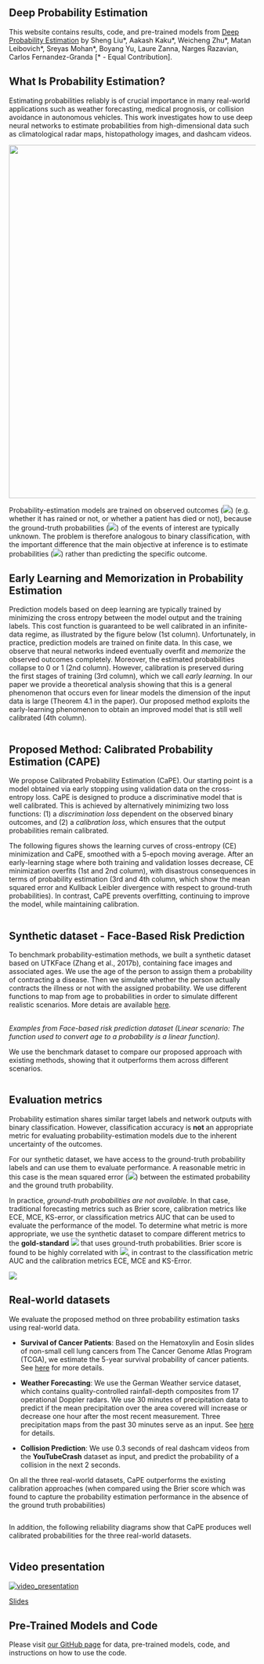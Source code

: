 ## Deep Probability Estimation

This website contains results, code, and pre-trained models from [Deep Probability Estimation](https://arxiv.org/abs/2111.10734) by Sheng Liu\*, Aakash Kaku\*, Weicheng Zhu\*, Matan Leibovich\*,  Sreyas Mohan\*, Boyang Yu, Laure Zanna, Narges Razavian, Carlos Fernandez-Granda [\* - Equal Contribution].

## What Is Probability Estimation?
Estimating probabilities reliably is of crucial importance in many real-world applications such as weather forecasting, medical prognosis, or collision avoidance in autonomous vehicles. This work investigates how to use deep neural networks to estimate probabilities from high-dimensional data such as climatological radar maps, histopathology images, and dashcam videos. 


<!-- ![website_image_2](https://user-images.githubusercontent.com/32464452/158398042-b6d0d993-3ea7-4a24-859f-bb45a00dec52.png) -->


<!-- ![website_image_2](https://github.com/jackzhu727/deep-probability-estimation/blob/main/docs/figs/fig1.png) -->
<img align="center" width="720" src="https://user-images.githubusercontent.com/32464452/158396497-98d4ac2a-8668-4700-8ff3-e3ec6611e892.png">

Probability-estimation models are trained on observed outcomes (<img src="https://latex.codecogs.com/gif.latex?y_i" />) (e.g. whether it has rained or not, or whether a patient has died or not), because the ground-truth probabilities (<img src="https://latex.codecogs.com/gif.latex?p_i" />) of the events of interest are typically unknown. The problem is therefore analogous to binary classification, with the important difference that the main objective at inference is to estimate probabilities (<img src="https://latex.codecogs.com/gif.latex?\hat{p}" />) rather than predicting the specific outcome.


## Early Learning and Memorization in Probability Estimation
Prediction models based on deep learning are typically trained by minimizing the cross entropy between the model output and the training labels. This cost function is  guaranteed to be well calibrated in an infinite-data regime, as illustrated by the figure below (1st column). Unfortunately, in practice, prediction models are trained on finite data. In this case, we observe that neural networks indeed eventually overfit and *memorize* the observed outcomes completely. Moreover, the estimated probabilities collapse to 0 or 1 (2nd column). However, calibration is preserved during the first stages of training (3rd column), which we call *early learning*. In our paper we provide a theoretical analysis showing that this is a general phenomenon that occurs even for linear models the dimension of the input data is large (Theorem 4.1 in the paper). Our proposed method exploits the early-learning phenomenon to obtain an improved model that is still well calibrated (4th column).

<p align="left">
  <img src="https://user-images.githubusercontent.com/32464452/144642950-e477d168-793a-4d9e-818a-5e4c65b637c6.png" alt>
 

## Proposed Method: Calibrated Probability Estimation (CAPE)
We propose Calibrated Probability Estimation (CaPE). Our starting point is a model obtained via early stopping using validation data on the cross-entropy loss. CaPE is designed to produce a discriminative model that is well calibrated. This is achieved by alternatively minimizing two loss functions: (1) a *discrimination loss* dependent on the observed binary outcomes, and (2) a *calibration loss*, which ensures that the output probabilities remain calibrated. 
    
The following figures shows the learning curves of cross-entropy (CE) minimization and CaPE, smoothed with a 5-epoch moving average. After an early-learning stage where both training and validation losses decrease, CE minimization overfits (1st and 2nd column), with disastrous consequences in terms of probability estimation (3rd and 4th column, which show the mean squared error and Kullback Leibler divergence with respect to ground-truth probabilities). In contrast, CaPE prevents overfitting, continuing to improve the model, while maintaining calibration.

<p align="left">
  <img src="https://user-images.githubusercontent.com/32464452/144643659-6537f6eb-ee52-46f5-ba0e-86e42dd90208.png" alt>



<!-- <p align="left">
  <img src="https://user-images.githubusercontent.com/32464452/144642950-e477d168-793a-4d9e-818a-5e4c65b637c6.png" alt>
  <em> <br /> When trained on infinite data (i.e. resampling outcome labels at each epoch according to ground-truth probabilities), models minimizing cross-entropy are well-calibrated (first column). The top row shows results for the synthetic Discrete scenario (top). The bottom row shows results for the Linear scenario (dashed line indicates perfect calibration). However, when trained on fixed observed outcomes, the model eventually overfits, and the probabilities collapse to either 0 or 1 (second column). This is mitigated via early stopping (i.e. selecting the model based on validation cross-entropy loss), which yields relatively good calibration (third column). The proposed Calibration Probability Estimation (CaPE) method exploits this to further improve the model discrimination while ensuring that the output remains well-calibrated.</em>
</p> -->


## Synthetic dataset - Face-Based Risk Prediction
To benchmark probability-estimation methods, we built a synthetic dataset based on UTKFace (Zhang et al., 2017b), containing face images and associated ages. We use the age of the person to assign them a probability of contracting a disease. Then we simulate whether the person actually contracts the illness or not with the assigned probability. We use different functions to map from age to probabilities in order to simulate different realistic scenarios. More detais are available [here](https://github.com/jackzhu727/deep-probability-estimation/tree/main/examples/UTKFace).
<p align="left">
  <img src="https://user-images.githubusercontent.com/32464452/158399694-386ff3ec-6464-4e0f-952f-21c954a953a9.PNG" alt>
  <em> <br /> Examples from Face-based risk prediction dataset (Linear scenario: The function used to convert age to a probability is a linear function).</em>
</p>
 
We use the benchmark dataset to compare our proposed approach with existing methods, showing that it outperforms them across different scenarios.

  <p align="left">
  <img src="https://user-images.githubusercontent.com/32464452/144645100-8beb337d-3457-46c5-acd7-b8f88b849b1c.png" alt>
</p>

## Evaluation metrics 
Probability estimation shares similar target labels and network outputs with binary classification. However, classification accuracy is __not__ an appropriate metric for evaluating probability-estimation models due to the inherent uncertainty of the outcomes. 

For our synthetic dataset, we have access to the ground-truth probability labels and can use them to evaluate performance. A reasonable metric in this case is the mean squared error (<img src="https://latex.codecogs.com/gif.latex?\text{MSE}_p" />) between the estimated probability and the ground truth probability.

In practice, *ground-truth probabilities are not available*. In that case, traditional forecasting metrics such as Brier score, calibration metrics like ECE, MCE, KS-error, or classification metrics AUC that can be used to evaluate the performance of the model. To determine what metric is more appropriate, we use the synthetic dataset to compare different metrics to the __gold-standard__  <img src="https://latex.codecogs.com/gif.latex?\text{MSE}_p" /> that uses ground-truth probabilities. Brier score is found to be highly correlated with <img src="https://latex.codecogs.com/gif.latex?\text{MSE}_p" />, in contrast to the classification metric AUC and the calibration metrics ECE, MCE and KS-Error.
<p align="left">
  <img src="https://user-images.githubusercontent.com/32464452/144640753-700c8858-09f1-4503-971f-aa73b0918c14.png" />
</p>

## Real-world datasets

We evaluate the proposed method on three probability estimation tasks using real-world data.

- **Survival of Cancer Patients**: Based on the Hematoxylin and Eosin slides of non-small cell lung cancers from The Cancer Genome Atlas Program (TCGA), we estimate the 5-year survival probability of cancer patients. See [here](https://github.com/jackzhu727/deep-probability-estimation/tree/main/examples/cancer_survival) for more details.

- **Weather Forecasting**: We use the German Weather service dataset, which contains quality-controlled rainfall-depth composites from 17 operational Doppler radars. We use 30 minutes of precipitation data to predict if the mean precipitation over the area covered will increase or decrease one hour after the most recent measurement. Three precipitation maps from the past 30 minutes serve as an input. See [here](https://github.com/jackzhu727/deep-probability-estimation/tree/main/examples/Weather_preidction) for details.

- **Collision Prediction**: We use 0.3 seconds of real dashcam videos from the __YouTubeCrash__ dataset as input, and predict the probability of a collision in the next 2 seconds.

On all the three real-world datasets, CaPE outperforms the existing calibration approaches (when compared using the Brier score which was found to capture the probability estimation performance in the absence of the ground truth probabilities)

<p align="left">
  <img src="https://user-images.githubusercontent.com/32464452/144646458-3b68b90d-0cca-46b7-89ab-ba5dfea4584c.png" alt>
</p>

In addition, the following reliability diagrams show that CaPE produces well calibrated probabilities for the three real-world datasets.

<p align="left">
  <img src="https://user-images.githubusercontent.com/32464452/144646569-53fb0e4b-9a14-45e2-a6f7-d6a203dcd89a.png" alt>

</p>

## Video presentation
[![video_presentation](https://user-images.githubusercontent.com/32464452/158455015-1af15b7e-136c-4ce5-96b7-2ad92c986b3f.PNG)](https://youtu.be/cM7I357nrpA?t=3701)

[Slides](https://github.com/jackzhu727/deep-probability-estimation/blob/main/docs/deep_probability_estimation.pdf)

## Pre-Trained Models and Code
Please visit [our GitHub page](https://github.com/jackzhu727/deep-probability-estimation/) for data, pre-trained models, code, and instructions on how to use the code. 
